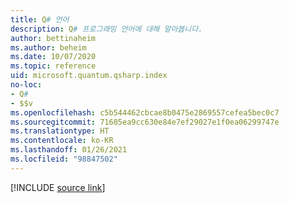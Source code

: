```yaml
---
title: Q# 언어
description: Q# 프로그래밍 언어에 대해 알아봅니다.
author: bettinaheim
ms.author: beheim
ms.date: 10/07/2020
ms.topic: reference
uid: microsoft.quantum.qsharp.index
no-loc:
- Q#
- $$v
ms.openlocfilehash: c5b544462cbcae8b0475e2869557cefea5bec0c7
ms.sourcegitcommit: 71605ea9cc630e84e7ef29027e1f0ea06299747e
ms.translationtype: HT
ms.contentlocale: ko-KR
ms.lasthandoff: 01/26/2021
ms.locfileid: "98847502"
---
```

<!---
# Q# language
-->

[!INCLUDE [source link](~/includes/qsharp-language/Specifications/Language/readme.md)]

